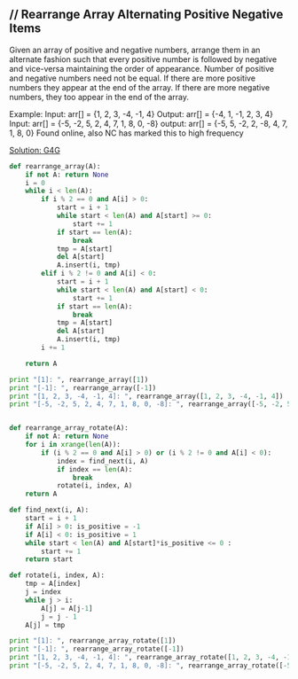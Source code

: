 ## // Rearrange Array Alternating Positive Negative Items 

Given an array of positive and negative numbers, arrange them in an alternate fashion such that every positive number is followed
by negative and vice-versa maintaining the order of appearance.
Number of positive and negative numbers need not be equal. If there are more positive numbers they appear at the end of the array. 
If there are more negative numbers, they too appear in the end of the array.

Example:
Input: arr[] = {1, 2, 3, -4, -1, 4} Output: arr[] = {-4, 1, -1, 2, 3, 4}
Input: arr[] = {-5, -2, 5, 2, 4, 7, 1, 8, 0, -8} output: arr[] = {-5, 5, -2, 2, -8, 4, 7, 1, 8, 0}
Found online, also NC has marked this to high frequency

[Solution: G4G](http://www.geeksforgeeks.org/rearrange-array-alternating-positive-negative-items-o1-extra-space/) 
```python
def rearrange_array(A):
    if not A: return None
    i = 0
    while i < len(A):
        if i % 2 == 0 and A[i] > 0:
            start = i + 1
            while start < len(A) and A[start] >= 0:
                start += 1
            if start == len(A):
                break
            tmp = A[start]
            del A[start]
            A.insert(i, tmp)
        elif i % 2 != 0 and A[i] < 0:
            start = i + 1
            while start < len(A) and A[start] < 0:
                start += 1
            if start == len(A):
                break
            tmp = A[start]
            del A[start]
            A.insert(i, tmp)
        i += 1

    return A

print "[1]: ", rearrange_array([1])
print "[-1]: ", rearrange_array([-1])
print "[1, 2, 3, -4, -1, 4]: ", rearrange_array([1, 2, 3, -4, -1, 4])
print "[-5, -2, 5, 2, 4, 7, 1, 8, 0, -8]: ", rearrange_array([-5, -2, 5, 2, 4, 7, 1, 8, 0, -8])


def rearrange_array_rotate(A):
    if not A: return None
    for i in xrange(len(A)):
        if (i % 2 == 0 and A[i] > 0) or (i % 2 != 0 and A[i] < 0):
            index = find_next(i, A)
            if index == len(A):   
                break
            rotate(i, index, A)
    return A

def find_next(i, A):
    start = i + 1
    if A[i] > 0: is_positive = -1
    if A[i] < 0: is_positive = 1
    while start < len(A) and A[start]*is_positive <= 0 :
        start += 1
    return start

def rotate(i, index, A):
    tmp = A[index]
    j = index
    while j > i:
        A[j] = A[j-1]
        j = j - 1
    A[j] = tmp

print "[1]: ", rearrange_array_rotate([1])
print "[-1]: ", rearrange_array_rotate([-1])
print "[1, 2, 3, -4, -1, 4]: ", rearrange_array_rotate([1, 2, 3, -4, -1, 4])
print "[-5, -2, 5, 2, 4, 7, 1, 8, 0, -8]: ", rearrange_array_rotate([-5, -2, 5, 2, 4, 7, 1, 8, 0, -8])

```      

